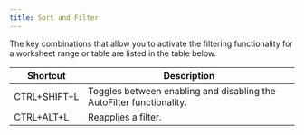 ```yaml
---
title: Sort and Filter
---
```

The key combinations that allow you to activate the filtering functionality for a worksheet range or table are listed in the table below.

| Shortcut | Description |
|---|---|
| CTRL+SHIFT+L | Toggles between enabling and disabling the AutoFilter functionality. |
| CTRL+ALT+L | Reapplies a filter. |